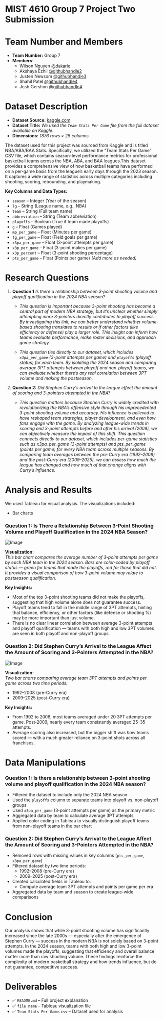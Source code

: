 # MIST 4610 Group 7 Project Two Submission

# Team Number and Members
- **Team Number:** Group 7
- **Members:**
  - Wilson Nguyen [@dakarie](https://github.com/dakarie/MIST-4610-Group-Project-2/tree/main)
  - Akshaya Ezhil [@githubhandle2](https://github.com/githubhandle2)
  - Justen Newsom [@githubhandle3](https://github.com/githubhandle3)
  - Shahil Patel [@githubhandle4](https://github.com/githubhandle4)
  - Josh Gershon [@githubhandle4](https://github.com/githubhandle4)


# Dataset Description

- **Dataset Source:** [kaggle.com](https://www.kaggle.com/datasets/sumitrodatta/nba-aba-baa-stats?resource=download&select=Player+Play+By+Play.csv)
- **Dataset Title:** _We used the `Team Stats Per Game` file from the full dataset available on Kaggle._
- **Dimensions:** _1876 rows × 28 columns_

The dataset used for this project was sourced from Kaggle and is titled NBA/ABA/BAA Stats. Specifically, we utilized the “Team Stats Per Game” CSV file, which contains season-level performance metrics for professional basketball teams across the NBA, ABA, and BAA leagues.This dataset provides a comprehensive view of how basketball teams have performed on a per-game basis from the league’s early days through the 2023 season. It captures a wide range of statistics across multiple categories including shooting, scoring, rebounding, and playmaking.

**Key Columns and Data Types:**
- `season` – Integer (Year of the season)
- `lg` – String (League name, e.g., NBA)
- `team` – String (Full team name)
- `abbreviation` – String (Team abbreviation)
- `playoffs` – Boolean (True if team made playoffs)
- `g` – Float (Games played)
- `mp_per_game` – Float (Minutes per game)
- `fg_per_game` – Float (Field goals per game)
- `x3pa_per_game` – Float (3-point attempts per game)
- `x3p_per_game` – Float (3-point makes per game)
- `x3p_percent` – Float (3-point shooting percentage)
- `pts_per_game` – Float (Points per game)
*(Add more as needed)*




# Research Questions

1. **Question 1** _Is there a relationship between 3-point shooting volume and playoff qualification in the 2024 NBA season?_

   - _This question is important because 3-point shooting has become a central part of modern NBA strategy, but it’s unclear whether simply attempting more 3-pointers directly contributes to playoff success. By investigating this link, we can better understand whether volume-based shooting translates to results or if other factors (like efficiency or defense) play a larger role. This insight can inform how teams evaluate performance, make roster decisions, and approach game strategy._

   - _This question ties directly to our dataset, which includes `x3pa_per_game` (3-point attempts per game) and `playoffs` (playoff status) for each team. By isolating the 2024 season and comparing average 3PT attempts between playoff and non-playoff teams, we can evaluate whether there’s any real correlation between 3PT volume and making the postseason._


2. **Question 2:** _Did Stephen Curry's arrival to the league effect the amount of scoring and 3-pointers attempted in the NBA?​_  
   - _This question matters because Stephen Curry is widely credited with revolutionizing the NBA’s offensive style through his unprecedented 3-point shooting volume and accuracy. His influence is believed to have reshaped team strategies, player development, and even how fans engage with the game. By analyzing league-wide trends in scoring and 3-point attempts before and after his arrival (2009), we can objectively measure the impact of this shift. This question connects directly to our dataset, which includes per-game statistics such as x3pa_per_game (3-point attempts) and pts_per_game (points per game) for every NBA team across multiple seasons. By comparing team averages between the pre-Curry era (1992–2008) and the post-Curry era (2009–2025), we can assess how much the league has changed and how much of that change aligns with Curry’s influence._






# Analysis and Results

We used Tableau for visual analysis. The visualizations included:
- Bar charts

### Question 1: Is There a Relationship Between 3-Point Shooting Volume and Playoff Qualification in the 2024 NBA Season?

![Image](https://github.com/user-attachments/assets/78d94e1c-4bee-4dcc-97d8-482fab2b1955)

**Visualization:**  
_This bar chart compares the average number of 3-point attempts per game by each NBA team in the 2024 season. Bars are color-coded by playoff status — green for teams that made the playoffs, red for those that did not. It provides a visual comparison of how 3-point volume may relate to postseason qualification._

**Key Insights:**
- Most of the top 3-point shooting teams did not make the playoffs, suggesting that high volume alone does not guarantee success.
- Playoff teams tend to fall in the middle range of 3PT attempts, hinting that balance, efficiency, or other factors (like defense or shooting %) may be more important than just volume.
- There is no clear linear correlation between average 3-point attempts and playoff qualification — teams with both high and low 3PT volumes are seen in both playoff and non-playoff groups.



### Question 2: Did Stephen Curry’s Arrival to the League Affect the Amount of Scoring and 3-Pointers Attempted in the NBA?

![Image](https://github.com/user-attachments/assets/1d2f3f77-4ec1-4cda-8db9-9551ae8f7f2d)

**Visualization:**  
_Two bar charts comparing average team 3PT attempts and points per game across two time periods:_
- 1992–2008 (pre-Curry era)
- 2009–2025 (post-Curry era)

**Key Insights:**
- From 1992 to 2008, most teams averaged under 20 3PT attempts per game. Post-2009, nearly every team consistently averaged 25–35 attempts.
- Average scoring also increased, but the bigger shift was *how* teams scored — with a much greater reliance on 3-point shots across all franchises.





# Data Manipulations


### Question 1: Is there a relationship between 3-point shooting volume and playoff qualification in the 2024 NBA season?

- Filtered the dataset to include only the 2024 NBA season
- Used the `playoffs` column to separate teams into playoff vs. non-playoff groups
- Used `x3pa_per_game` (3-point attempts per game) as the primary metric
- Aggregated data by team to calculate average 3PT attempts
- Applied color coding in Tableau to visually distinguish playoff teams from non-playoff teams in the bar chart


### Question 2: Did Stephen Curry’s Arrival to the League Affect the Amount of Scoring and 3-Pointers Attempted in the NBA?

- Removed rows with missing values in key columns (`pts_per_game`, `x3pa_per_game`)
- Filtered dataset by two time periods:
  - 1992–2008 (pre-Curry era)
  - 2009–2025 (post-Curry era)
- Created calculated fields in Tableau to:
  - Compute average team 3PT attempts and points per game per era
- Aggregated data by team and season to create league-wide comparisons

# Conclusion 
Our analysis shows that while 3-point shooting volume has significantly increased since the late 2000s — especially after the emergence of Stephen Curry — success in the modern NBA is not solely based on 3-point attempts. In the 2024 season, teams with both high and low 3-point volumes made the playoffs, suggesting that efficiency and overall balance matter more than raw shooting volume. These findings reinforce the complexity of modern basketball strategy and how trends influence, but do not guarantee, competitive success.


# Deliverables
 
 - ✅ `README.md` – Full project explanation
 - ✅ `file name` – Tableau visualization file
 - ✅ `Team Stats Per Game.csv` – Dataset used for analysis



